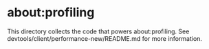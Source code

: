 # about:profiling

This directory collects the code that powers about:profiling. See devtools/client/performance-new/README.md for more information.
